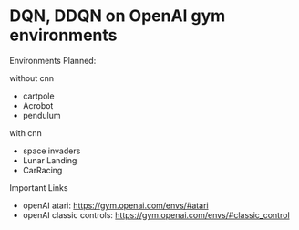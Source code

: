 # DQN, DDQN on OpenAI gym environments

Environments Planned:

without cnn
* cartpole
* Acrobot
* pendulum

with cnn
* space invaders
* Lunar Landing
* CarRacing

Important Links
* openAI atari: https://gym.openai.com/envs/#atari
* openAI classic controls: https://gym.openai.com/envs/#classic_control
